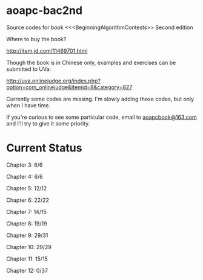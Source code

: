 aoapc-bac2nd
============

Source codes for book &lt;&lt;&lt;BeginningAlgorithmContests>> Second edition

Where to buy the book?

http://item.jd.com/11469701.html

Though the book is in Chinese only, examples and exercises can be submitted to UVa:

http://uva.onlinejudge.org/index.php?option=com_onlinejudge&Itemid=8&category=827

Currently some codes are missing. I'm slowly adding those codes, but only when I have time.

If you're curious to see some particular code, email to aoapcbook@163.com and I'll try to give it some priority.

Current Status
==============

Chapter 3: 6/6

Chapter 4: 6/6

Chapter 5: 12/12

Chapter 6: 22/22

Chapter 7: 14/15

Chapter 8: 19/19

Chapter 9: 29/31

Chapter 10: 29/29

Chapter 11: 15/15

Chapter 12: 0/37
